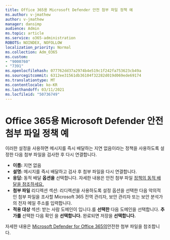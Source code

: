 ```yaml
---
title: Office 365용 Microsoft Defender 안전 첨부 파일 정책 예
ms.author: v-jmathew
author: v-jmathew
manager: dansimp
audience: Admin
ms.topic: article
ms.service: o365-administration
ROBOTS: NOINDEX, NOFOLLOW
localization_priority: Normal
ms.collection: Adm_O365
ms.custom:
- "9000760"
- "7391"
ms.openlocfilehash: 077762dd37a2974b4e519c1f242fa753623cb49a
ms.sourcegitcommit: 6312ee31561db36104f32282d019d069ede69174
ms.translationtype: MT
ms.contentlocale: ko-KR
ms.lasthandoff: 03/11/2021
ms.locfileid: "50736749"
---
```

# <a name="example-microsoft-defender-for-office-365-safe-attachment-policy"></a>Office 365용 Microsoft Defender 안전 첨부 파일 정책 예

이러한 설정을 사용하면  메시지를 즉시 배달하는 지연 없음이라는 정책을 사용하도록 설정한 다음 첨부 파일을 검사한 후 다시 연결합니다.

- **이름:** 지연 없음
- **설명:** 메시지를 즉시 배달하고 검사 후 첨부 파일을 다시 연결합니다.
- **응답:** 동적 배달 **옵션을** 선택합니다. 자세한 내용은 안전 첨부 파일 [정책의 동적 배달을 참조하세요.](https://go.microsoft.com/fwlink/?linkid=2092328)
- **첨부 파일** 리디렉션 섹션: 리디렉션을 사용하도록 설정 옵션을 선택한 다음 악의적인 첨부 파일을 조사할 Microsoft 365 전역 관리자, 보안 관리자 또는 보안 분석가의 전자 메일 주소를 입력합니다.
- **적용 대상** 섹션: 받는 사람 도메인이 입니다.를 **선택한** 다음 도메인을 선택합니다. **추가를** 선택한 다음 확인 을 **선택합니다.** 완료되면 저장을 **선택합니다.**

자세한 내용은 [Microsoft Defender for Office 365의](https://go.microsoft.com/fwlink/?linkid=2092213)안전한 첨부 파일을 참조합니다.
